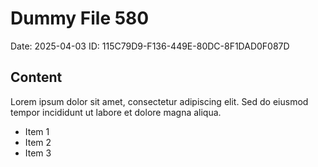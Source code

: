 # Dummy File 580

Date: 2025-04-03
ID: 115C79D9-F136-449E-80DC-8F1DAD0F087D

## Content

Lorem ipsum dolor sit amet, consectetur adipiscing elit.
Sed do eiusmod tempor incididunt ut labore et dolore magna aliqua.

* Item 1
* Item 2
* Item 3

